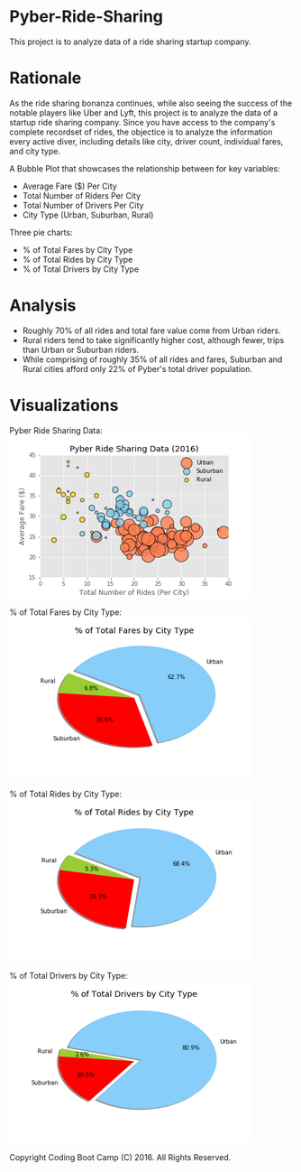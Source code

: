 # Pyber-Ride-Sharing
This project is to analyze data of a ride sharing startup company.  


# Rationale 
As the ride sharing bonanza continues, while also seeing the success of the notable players like Uber and Lyft, this project is to analyze the data of a startup ride sharing company.  Since you have access to the company's complete recordset of rides, the objectice is to analyze the information every active diver, including details like city, driver count, individual fares, and city type.  

A Bubble Plot that showcases the relationship between for key variables: 
  - Average Fare ($) Per City
  - Total Number of Riders Per City
  - Total Number of Drivers Per City
  - City Type (Urban, Suburban, Rural)
  
Three pie charts:
  - % of Total Fares by City Type
  - % of Total Rides by City Type
  - % of Total Drivers by City Type
  
  
 # Analysis
  - Roughly 70% of all rides and total fare value come from Urban riders.
  - Rural riders tend to take significantly higher cost, although fewer, trips than Urban or Suburban riders.
  - While comprising of roughly 35% of all rides and fares, Suburban and Rural cities afford only 22% of Pyber's total driver population. 
 
 
 # Visualizations
 
 Pyber Ride Sharing Data:
 ![Pyber Ride Sharing Data](/analysis/Fig1.png)
 
 % of Total Fares by City Type:
 ![% of Total Fares by City Type](/analysis/Fig2.png)
 
  % of Total Rides by City Type:
 ![% of Total Rides by City Type](/analysis/Fig3.png)

  % of Total Drivers by City Type:
 ![% of Total Drivers by City Type](/analysis/Fig4.png)
 
 
 
 
 
 
 
 
 
 
 
 
Copyright
Coding Boot Camp (C) 2016. All Rights Reserved.

